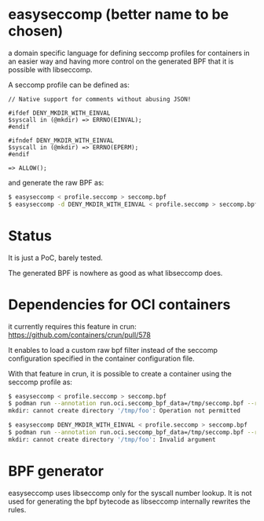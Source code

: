 # easyseccomp (better name to be chosen)

a domain specific language for defining seccomp profiles for
containers in an easier way and having more control on the generated
BPF that it is possible with libseccomp.

A seccomp profile can be defined as:

```
// Native support for comments without abusing JSON!

#ifdef DENY_MKDIR_WITH_EINVAL
$syscall in (@mkdir) => ERRNO(EINVAL);
#endif

#ifndef DENY_MKDIR_WITH_EINVAL
$syscall in (@mkdir) => ERRNO(EPERM);
#endif

=> ALLOW();
```

and generate the raw BPF as:

```sh
$ easyseccomp < profile.seccomp > seccomp.bpf
$ easyseccomp -d DENY_MKDIR_WITH_EINVAL < profile.seccomp > seccomp.bpf
```

# Status

It is just a PoC, barely tested.

The generated BPF is nowhere as good as what libseccomp does.

# Dependencies for OCI containers

it currently requires this feature in crun: https://github.com/containers/crun/pull/578

It enables to load a custom raw bpf filter instead of the seccomp
configuration specified in the container configuration file.

With that feature in crun, it is possible to create a container using
the seccomp profile as:

```sh
$ easyseccomp < profile.seccomp > seccomp.bpf
$ podman run --annotation run.oci.seccomp_bpf_data=/tmp/seccomp.bpf --rm fedora mkdir /tmp/foo
mkdir: cannot create directory '/tmp/foo': Operation not permitted

$ easyseccomp DENY_MKDIR_WITH_EINVAL < profile.seccomp > seccomp.bpf
$ podman run --annotation run.oci.seccomp_bpf_data=/tmp/seccomp.bpf --rm fedora mkdir /tmp/foo
mkdir: cannot create directory '/tmp/foo': Invalid argument
```

# BPF generator

easyseccomp uses libseccomp only for the syscall number lookup.  It is
not used for generating the bpf bytecode as libseccomp internally
rewrites the rules.

